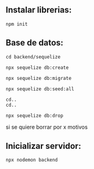 ## Instalar librerias:
````
npm init
````

## Base de datos:
````
cd backend/sequelize
````
````
npx sequelize db:create
````
````
npx sequelize db:migrate
````
````
npx sequelize db:seed:all
````
````
cd..
cd..
````
````
npx sequelize db:drop
````
si se quiere borrar por x motivos

## Inicializar servidor:
````
npx nodemon backend
````
